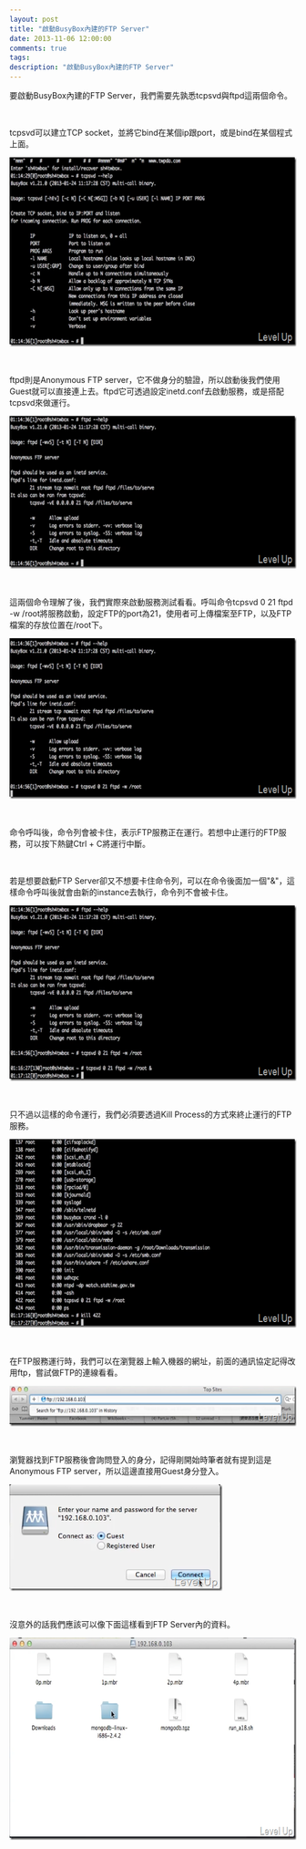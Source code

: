```yaml
---
layout: post
title: "啟動BusyBox內建的FTP Server"
date: 2013-11-06 12:00:00
comments: true
tags: 
description: "啟動BusyBox內建的FTP Server"
---
```

<p>要啟動BusyBox內建的FTP Server，我們需要先孰悉tcpsvd與ftpd這兩個命令。</p>  <p> </p>  <p>tcpsvd可以建立TCP socket，並將它bind在某個ip跟port，或是bind在某個程式上面。</p>  <p><img style="border-top: 0px; border-right: 0px; border-bottom: 0px; border-left: 0px" border="0" alt="screenshot(65)" src="\images\posts\2e85e6eb-b549-46c2-ab2b-90ad95c68ef2\screenshot(65)_thumb.png" width="644" height="332" /></a></p>  <p> </p>  <p>ftpd則是Anonymous FTP server，它不做身分的驗證，所以啟動後我們使用Guest就可以直接連上去。ftpd它可透過設定inetd.conf去啟動服務，或是搭配tcpsvd來做運行。</p>  <p><a href="http://files.dotblogs.com.tw/larrynung/1304/BusyBoxFTPServer_12F1B/screenshot(66)_2.png"><img style="border-top: 0px; border-right: 0px; border-bottom: 0px; border-left: 0px" border="0" alt="screenshot(66)" src="\images\posts\2e85e6eb-b549-46c2-ab2b-90ad95c68ef2\screenshot(66)_thumb.png" width="644" height="268" /></a></p>  <p> </p>  <p>這兩個命令理解了後，我們實際來啟動服務測試看看。呼叫命令tcpsvd 0 21 ftpd -w /root將服務啟動，設定FTP的port為21，使用者可上傳檔案至FTP，以及FTP檔案的存放位置在/root下。</p>  <p><a href="http://files.dotblogs.com.tw/larrynung/1304/BusyBoxFTPServer_12F1B/screenshot(67)_2.png"><img style="border-top: 0px; border-right: 0px; border-bottom: 0px; border-left: 0px" border="0" alt="screenshot(67)" src="\images\posts\2e85e6eb-b549-46c2-ab2b-90ad95c68ef2\screenshot(67)_thumb.png" width="644" height="282" /></a></p>  <p> </p>  <p>命令呼叫後，命令列會被卡住，表示FTP服務正在運行。若想中止運行的FTP服務，可以按下熱鍵Ctrl + C將運行中斷。</p>  <p> </p>  <p>若是想要啟動FTP Server卻又不想要卡住命令列，可以在命令後面加一個"&amp;"，這樣命令呼叫後就會由新的instance去執行，命令列不會被卡住。</p>  <p><a href="http://files.dotblogs.com.tw/larrynung/1304/BusyBoxFTPServer_12F1B/screenshot(71)_2.png"><img style="border-top: 0px; border-right: 0px; border-bottom: 0px; border-left: 0px" border="0" alt="screenshot(71)" src="\images\posts\2e85e6eb-b549-46c2-ab2b-90ad95c68ef2\screenshot(71)_thumb.png" width="644" height="308" /></a></p>  <p> </p>  <p>只不過以這樣的命令運行，我們必須要透過Kill Process的方式來終止運行的FTP服務。</p>  <p><a href="http://files.dotblogs.com.tw/larrynung/1304/BusyBoxFTPServer_12F1B/screenshot(72)_2.png"><img style="border-top: 0px; border-right: 0px; border-bottom: 0px; border-left: 0px" border="0" alt="screenshot(72)" src="\images\posts\2e85e6eb-b549-46c2-ab2b-90ad95c68ef2\screenshot(72)_thumb.png" width="644" height="331" /></a></p>  <p> </p>  <p>在FTP服務運行時，我們可以在瀏覽器上輸入機器的網址，前面的通訊協定記得改用ftp，嘗試做FTP的連線看看。</p>  <p><a href="http://files.dotblogs.com.tw/larrynung/1304/BusyBoxFTPServer_12F1B/screenshot(68)_2.png"><img style="border-top: 0px; border-right: 0px; border-bottom: 0px; border-left: 0px" border="0" alt="screenshot(68)" src="\images\posts\2e85e6eb-b549-46c2-ab2b-90ad95c68ef2\screenshot(68)_thumb.png" width="644" height="71" /></a></p>  <p> </p>  <p>瀏覽器找到FTP服務後會詢問登入的身分，記得剛開始時筆者就有提到這是Anonymous FTP server，所以這邊直接用Guest身分登入。</p>  <p><a href="http://files.dotblogs.com.tw/larrynung/1304/BusyBoxFTPServer_12F1B/screenshot(69)_2.png"><img style="border-top: 0px; border-right: 0px; border-bottom: 0px; border-left: 0px" border="0" alt="screenshot(69)" src="\images\posts\2e85e6eb-b549-46c2-ab2b-90ad95c68ef2\screenshot(69)_thumb.png" width="374" height="187" /></a></p>  <p> </p>  <p>沒意外的話我們應該可以像下面這樣看到FTP Server內的資料。</p>  <p><a href="http://files.dotblogs.com.tw/larrynung/1304/BusyBoxFTPServer_12F1B/screenshot(70)_2.png"><img style="border-top: 0px; border-right: 0px; border-bottom: 0px; border-left: 0px" border="0" alt="screenshot(70)" src="\images\posts\2e85e6eb-b549-46c2-ab2b-90ad95c68ef2\screenshot(70)_thumb.png" width="667" height="355" /></p>